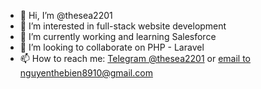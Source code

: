 - 👋 Hi, I’m @thesea2201
- 👀 I’m interested in full-stack website development
- 🌱 I’m currently working and learning Salesforce
- 💞️ I’m looking to collaborate on PHP - Laravel
- 📫 How to reach me: <a href="https://www.t.me/thesea2201">Telegram @thesea2201</a> or <a href="mailto:nguyenthebien8910@gmail.com">email to nguyenthebien8910@gmail.com</a>

<!---
thesea2201/thesea2201 is a ✨ special ✨ repository because its `README.md` (this file) appears on your GitHub profile.
You can click the Preview link to take a look at your changes.
--->
